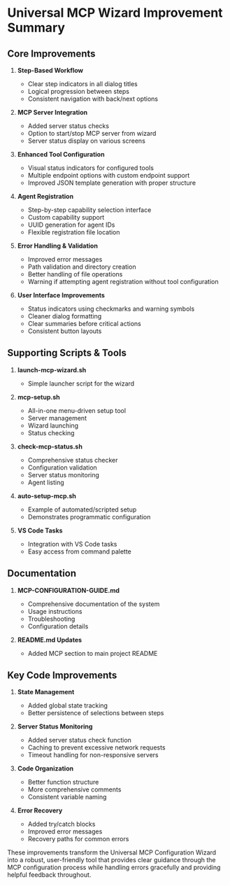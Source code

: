 # Universal MCP Wizard Improvement Summary

## Core Improvements

1. **Step-Based Workflow**
   - Clear step indicators in all dialog titles
   - Logical progression between steps
   - Consistent navigation with back/next options

2. **MCP Server Integration**
   - Added server status checks
   - Option to start/stop MCP server from wizard
   - Server status display on various screens

3. **Enhanced Tool Configuration**
   - Visual status indicators for configured tools
   - Multiple endpoint options with custom endpoint support
   - Improved JSON template generation with proper structure

4. **Agent Registration**
   - Step-by-step capability selection interface
   - Custom capability support
   - UUID generation for agent IDs
   - Flexible registration file location

5. **Error Handling & Validation**
   - Improved error messages
   - Path validation and directory creation
   - Better handling of file operations
   - Warning if attempting agent registration without tool configuration

6. **User Interface Improvements**
   - Status indicators using checkmarks and warning symbols
   - Cleaner dialog formatting
   - Clear summaries before critical actions
   - Consistent button layouts

## Supporting Scripts & Tools

1. **launch-mcp-wizard.sh**
   - Simple launcher script for the wizard

2. **mcp-setup.sh**
   - All-in-one menu-driven setup tool
   - Server management
   - Wizard launching
   - Status checking

3. **check-mcp-status.sh**
   - Comprehensive status checker
   - Configuration validation
   - Server status monitoring
   - Agent listing

4. **auto-setup-mcp.sh**
   - Example of automated/scripted setup
   - Demonstrates programmatic configuration

5. **VS Code Tasks**
   - Integration with VS Code tasks
   - Easy access from command palette

## Documentation

1. **MCP-CONFIGURATION-GUIDE.md**
   - Comprehensive documentation of the system
   - Usage instructions
   - Troubleshooting
   - Configuration details

2. **README.md Updates**
   - Added MCP section to main project README

## Key Code Improvements

1. **State Management**
   - Added global state tracking
   - Better persistence of selections between steps

2. **Server Status Monitoring**
   - Added server status check function
   - Caching to prevent excessive network requests
   - Timeout handling for non-responsive servers

3. **Code Organization**
   - Better function structure
   - More comprehensive comments
   - Consistent variable naming

4. **Error Recovery**
   - Added try/catch blocks
   - Improved error messages
   - Recovery paths for common errors

These improvements transform the Universal MCP Configuration Wizard into a robust, user-friendly tool that provides clear guidance through the MCP configuration process while handling errors gracefully and providing helpful feedback throughout.
